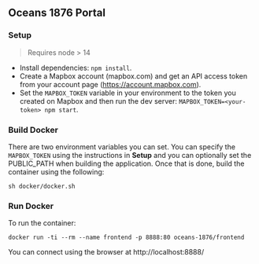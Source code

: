 ## Oceans 1876 Portal

### Setup

> Requires node > 14

- Install dependencies: `npm install`.
- Create a Mapbox account (mapbox.com) and get an API access token from your account page (https://account.mapbox.com).
- Set the `MAPBOX_TOKEN` variable in your environment to the token you created on Mapbox and then run the dev server: `MAPBOX_TOKEN=<your-token> npm start`.

### Build Docker

There are two environment variables you can set. You can specify the `MAPBOX_TOKEN` using the instructions in **Setup** and you can optionally set the
PUBLIC_PATH when building the application. Once that is done, build the container using the following:

`sh docker/docker.sh`

### Run Docker

To run the container:

`docker run -ti --rm --name frontend -p 8888:80 oceans-1876/frontend`

You can connect using the browser at http://localhost:8888/
